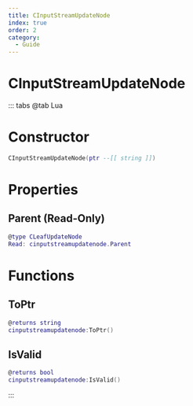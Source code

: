```yaml
---
title: CInputStreamUpdateNode
index: true
order: 2
category:
  - Guide
---
```


# CInputStreamUpdateNode

::: tabs
@tab Lua
# Constructor
```lua
CInputStreamUpdateNode(ptr --[[ string ]])
```
# Properties
## Parent (Read-Only)
```lua
@type CLeafUpdateNode
Read: cinputstreamupdatenode.Parent
```
# Functions
## ToPtr
```lua
@returns string
cinputstreamupdatenode:ToPtr()
```
## IsValid
```lua
@returns bool
cinputstreamupdatenode:IsValid()
```

:::